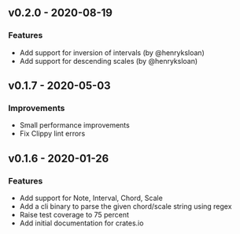 ## v0.2.0 - 2020-08-19

### Features
- Add support for inversion of intervals (by @henryksloan)
- Add support for descending scales (by @henryksloan)

## v0.1.7 - 2020-05-03

### Improvements
- Small performance improvements
- Fix Clippy lint errors

## v0.1.6 - 2020-01-26

### Features
- Add support for Note, Interval, Chord, Scale
- Add a cli binary to parse the given chord/scale string using regex
- Raise test coverage to 75 percent
- Add initial documentation for crates.io